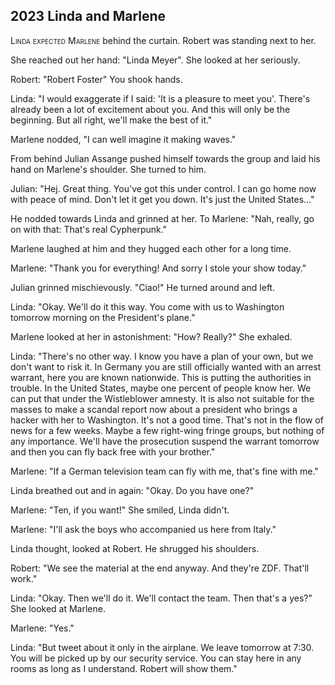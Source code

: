 
## **2023** Linda and Marlene

<span style="font-variant:small-caps;">Linda expected Marlene</span> behind the curtain. Robert was standing next to her.

She reached out her hand: "Linda Meyer".
She looked at her seriously.

Robert: "Robert Foster" You shook hands.

Linda: "I would exaggerate if I said: 'It is a pleasure to meet you'.
There's already been a lot of excitement about you.
And this will only be the beginning.
But all right, we'll make the best of it."

Marlene nodded, "I can well imagine it making waves."

From behind Julian Assange pushed himself towards the group and laid his hand on Marlene's shoulder.
She turned to him.

Julian: "Hej.
Great thing.
You've got this under control.
I can go home now with peace of mind.
Don't let it get you down.
It's just the United States..."

He nodded towards Linda and grinned at her.
To Marlene: "Nah, really, go on with that: That's real Cypherpunk."

Marlene laughed at him and they hugged each other for a long time.

Marlene: "Thank you for everything!
And sorry I stole your show today."

Julian grinned mischievously.
"Ciao!" He turned around and left.

Linda: "Okay.
We'll do it this way. You come with us to Washington tomorrow morning on the President's plane."

Marlene looked at her in astonishment: "How? Really?" She exhaled.

Linda: "There's no other way.
I know you have a plan of your own, but we don't want to risk it.
In Germany you are still officially wanted with an arrest warrant, here you are known nationwide.
This is putting the authorities in trouble.
In the United States, maybe one percent of people know her.
We can put that under the Wistleblower amnesty.
It is also not suitable for the masses to make a scandal report now about a president who brings a hacker with her to Washington.
It's not a good time.
That's not in the flow of news for a few weeks.
Maybe a few right-wing fringe groups, but nothing of any importance.
We'll have the prosecution suspend the warrant tomorrow and then you can fly back free with your brother."

Marlene: "If a German television team can fly with me, that's fine with me."

Linda breathed out and in again: "Okay. Do you have one?"

Marlene: "Ten, if you want!" She smiled, Linda didn't.

Marlene: "I'll ask the boys who accompanied us here from Italy."

Linda thought, looked at Robert. He shrugged his shoulders.

Robert: "We see the material at the end anyway.
And they're ZDF.
That'll work."

Linda: "Okay. Then we'll do it.
We'll contact the team.
Then that's a yes?" She looked at Marlene.

Marlene: "Yes."

Linda: "But tweet about it only in the airplane.
We leave tomorrow at 7:30.
You will be picked up by our security service.
You can stay here in any rooms as long as I understand.
Robert will show them."


